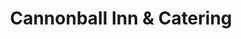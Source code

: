 ---
title: "Cannonball Inn & Catering"
url: /mackinac-island/cannonball-inn-und-catering/
shop: Lebensmittel
---